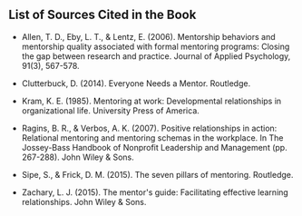 
List of Sources Cited in the Book
---------------------------------

* Allen, T. D., Eby, L. T., \& Lentz, E. (2006). Mentorship behaviors and mentorship quality associated with formal mentoring programs: Closing the gap between research and practice. Journal of Applied Psychology, 91(3), 567-578.

* Clutterbuck, D. (2014). Everyone Needs a Mentor. Routledge.

* Kram, K. E. (1985). Mentoring at work: Developmental relationships in organizational life. University Press of America.

* Ragins, B. R., \& Verbos, A. K. (2007). Positive relationships in action: Relational mentoring and mentoring schemas in the workplace. In The Jossey-Bass Handbook of Nonprofit Leadership and Management (pp. 267-288). John Wiley \& Sons.

* Sipe, S., \& Frick, D. M. (2015). The seven pillars of mentoring. Routledge.

* Zachary, L. J. (2015). The mentor's guide: Facilitating effective learning relationships. John Wiley \& Sons.

